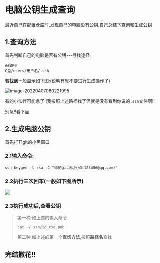 # 电脑公钥生成查询

最近自己在配置仓库时,发现自己的电脑没有公钥,自己总结下查询和生成公钥

## 1.查询方法

首先判断自己的电脑是否有公钥---寻找途径

```shell
##路径
C盘/users/用户名/.ssh
```

若**找到**一般显示如下图:(说明有就不要进行生成操作了)

![image-20220407080221995](https://s2.loli.net/2022/04/07/sh7uECjMTa4dBg9.png)



有的小伙伴可能急了!!我按照上述路径找了但就是没有看到你说的`.ssh`文件啊!!

别急!!看下面

## 2.生成电脑公钥

首先打开git的小黑窗口

### 2.1输入命令:

```shell
ssh-keygen -t rsa -C "你的git地址(如:123456@qq.com)"
```

### 2.2执行三次回车(一般如下图所示)

![](C:/Users/zhaofan/AppData/Roaming/Typora/typora-user-images/image-20220407082430223.png)

### 2.3执行成功后,查看公钥

> 第一种:如上述的输入命令
>
> ```shell
> cat ~/.ssh/id_rsa.pub
> ```
>
> 第二种,如上述的第一个**查询方法**,按照**路径名**查找

## 完结撒花!!